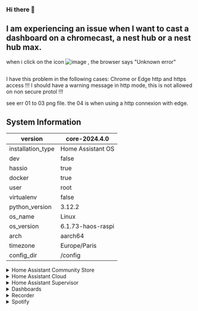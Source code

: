 ### Hi there 👋



## I am experiencing an issue when I want to cast a dashboard on a chromecast, a nest hub or a nest hub max.

when i click on the icon ![image](https://github.com/bentouspam/bentouspam/assets/101732505/549bc3c0-ca71-43f8-abff-562b06a286d0) , 
the browser says "Unknown error"

## 
I have this problem in the following cases:
Chrome or Edge
http and https access !!! I should have a warning message in http mode, this is not allowed on non secure protol !!! 

see err 01 to 03 png file. the 04 is when using a http connexion with edge.


## System Information

version | core-2024.4.0
-- | --
installation_type | Home Assistant OS
dev | false
hassio | true
docker | true
user | root
virtualenv | false
python_version | 3.12.2
os_name | Linux
os_version | 6.1.73-haos-raspi
arch | aarch64
timezone | Europe/Paris
config_dir | /config

<details><summary>Home Assistant Community Store</summary>

GitHub API | ok
-- | --
GitHub Content | ok
GitHub Web | ok
GitHub API Calls Remaining | 5000
Installed Version | 1.34.0
Stage | running
Available Repositories | 1401
Downloaded Repositories | 38

</details>

<details><summary>Home Assistant Cloud</summary>

logged_in | true
-- | --
subscription_expiration | 19 décembre 2024 à 01:00
relayer_connected | true
relayer_region | eu-central-1
remote_enabled | true
remote_connected | true
alexa_enabled | false
google_enabled | true
remote_server | eu-central-1-2.ui.nabu.casa
certificate_status | ready
instance_id | ac9ac8ddbfe9468f950a04eac5615569
can_reach_cert_server | ok
can_reach_cloud_auth | ok
can_reach_cloud | ok

</details>

<details><summary>Home Assistant Supervisor</summary>

host_os | Home Assistant OS 12.1
-- | --
update_channel | stable
supervisor_version | supervisor-2024.03.1
agent_version | 1.6.0
docker_version | 24.0.7
disk_total | 457.7 GB
disk_used | 15.7 GB
healthy | true
supported | true
board | rpi5-64
supervisor_api | ok
version_api | ok
installed_addons | Terminal & SSH (9.10.0), Mosquitto broker (6.4.0), Samba share (12.3.1), ESPHome (2024.3.1), SQLite Web (4.1.2), chrony (3.0.1), Zigbee2MQTT (1.36.1-1), Home Assistant Google Drive Backup (0.112.1), Studio Code Server (5.15.0), OpenThread Border Router (2.5.1), Matter Server (5.5.1)

</details>

<details><summary>Dashboards</summary>

dashboards | 10
-- | --
resources | 26
views | 50
mode | storage

</details>

<details><summary>Recorder</summary>

oldest_recorder_run | 28 mars 2024 à 08:31
-- | --
current_recorder_run | 5 avril 2024 à 18:24
estimated_db_size | 561.14 MiB
database_engine | sqlite
database_version | 3.44.2

</details>

<details><summary>Spotify</summary>

api_endpoint_reachable | ok
-- | --

</details>
